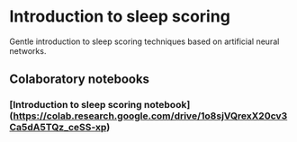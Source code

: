 # Introduction to sleep scoring
Gentle introduction to sleep scoring techniques based on artificial neural networks.

## Colaboratory notebooks
### [Introduction to sleep scoring notebook] (https://colab.research.google.com/drive/1o8sjVQrexX20cv3Ca5dA5TQz_ceSS-xp)
